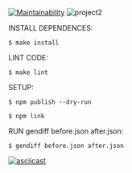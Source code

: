 [![Maintainability](https://api.codeclimate.com/v1/badges/a99a88d28ad37a79dbf6/maintainability)](https://codeclimate.com/github/dimassspb/frontend-project-lvl2/maintainability)
![project2](https://github.com/dimassspb/frontend-project-lvl2/workflows/project2/badge.svg)


INSTALL DEPENDENCES:
	
	$ make install

LINT CODE:
	
	$ make lint


SETUP:
	
	$ npm publish --dry-run

	$ npm link
	

RUN gendiff before.json after.json: 

	$ gendiff before.json after.json

[![asciicast](https://asciinema.org/a/rMZeaxoGDX5QYeFfKa5gGg0oL.svg)](https://asciinema.org/a/rMZeaxoGDX5QYeFfKa5gGg0oL)

